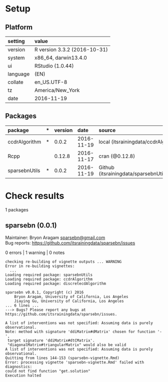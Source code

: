 # Setup

## Platform

|setting  |value                        |
|:--------|:----------------------------|
|version  |R version 3.3.2 (2016-10-31) |
|system   |x86_64, darwin13.4.0         |
|ui       |RStudio (1.0.44)             |
|language |(EN)                         |
|collate  |en_US.UTF-8                  |
|tz       |America/New_York             |
|date     |2016-11-19                   |

## Packages

|package       |*  |version |date       |source                                        |
|:-------------|:--|:-------|:----------|:---------------------------------------------|
|ccdrAlgorithm |*  |0.0.2   |2016-11-19 |local (itsrainingdata/ccdrAlgorithm@NA)       |
|Rcpp          |   |0.12.8  |2016-11-17 |cran (@0.12.8)                                |
|sparsebnUtils |*  |0.0.2   |2016-11-19 |Github (itsrainingdata/sparsebnUtils@db676a0) |

# Check results
1 packages

## sparsebn (0.0.1)
Maintainer: Bryon Aragam <sparsebn@gmail.com>  
Bug reports: https://github.com/itsrainingdata/sparsebn/issues

0 errors | 1 warning  | 0 notes

```
checking re-building of vignette outputs ... WARNING
Error in re-building vignettes:
  ...
Loading required package: sparsebnUtils
Loading required package: ccdrAlgorithm
Loading required package: discretecdAlgorithm

sparsebn v0.0.1, Copyright (c) 2016
	Bryon Aragam, University of California, Los Angeles
	Jiaying Gu, University of California, Los Angeles
... 6 lines ...
---> Bugs? Please report any bugs at https://github.com/itsrainingdata/sparsebn/issues.

A list of interventions was not specified: Assuming data is purely observational.
Note: method with signature 'ddiMatrix#dMatrix' chosen for function '-',
 target signature 'ddiMatrix#dtCMatrix'.
 "diagonalMatrix#triangularMatrix" would also be valid
A list of interventions was not specified: Assuming data is purely observational.
Quitting from lines 144-153 (sparsebn-vignette.Rmd) 
Error: processing vignette 'sparsebn-vignette.Rmd' failed with diagnostics:
could not find function "get.solution"
Execution halted
```

